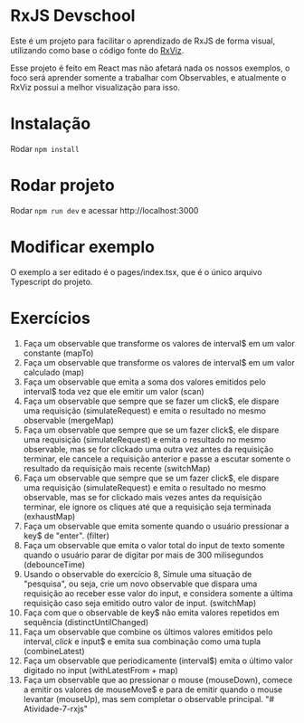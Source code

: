# RxJS Devschool

Este é um projeto para facilitar o aprendizado de RxJS de forma visual, utilizando como base o código fonte do [RxViz](https://rxviz.com/).

Esse projeto é feito em React mas não afetará nada os nossos exemplos, o foco será aprender somente a trabalhar com Observables, e atualmente o RxViz possui a melhor visualização para isso.

# Instalação

Rodar `npm install`

# Rodar projeto

Rodar `npm run dev` e acessar http://localhost:3000

# Modificar exemplo

O exemplo a ser editado é o pages/index.tsx, que é o único arquivo Typescript do projeto. 


# Exercícios

1. Faça um observable que transforme os valores de interval$ em um valor constante (mapTo)
2. Faça um observable que transforme os valores de interval$ em um valor calculado (map)
3. Faça um observable que emita a soma dos valores emitidos pelo interval$ toda vez que ele emitir um valor (scan)
4. Faça um observable que sempre que se fazer um click$, ele dispare uma requisição (simulateRequest) e emita o resultado no mesmo observable (mergeMap)
5. Faça um observable que sempre que se um fazer click$, ele  dispare uma requisição (simulateRequest) e emita o resultado no mesmo observable, mas se for clickado uma outra vez antes da requisição terminar, ele cancele a requisição anterior e passe a escutar somente o resultado da requisição mais recente (switchMap)
6. Faça um observable que sempre que se um fazer click$, ele  dispare uma requisição (simulateRequest) e emita o resultado no mesmo observable, mas se for clickado mais vezes antes da requisição terminar, ele ignore os cliques até que a requisição seja terminada (exhaustMap)
7. Faça um observable que emita somente quando o usuário pressionar a key$ de "enter". (filter)
8. Faça um observable que emita o valor total do input de texto somente quando o usuário parar de digitar por mais de 300 milisegundos (debounceTime)
9. Usando o observable do exercício 8, Simule uma situação de "pesquisa", ou seja, crie um novo observable que dispara uma requisição ao receber esse valor do input, e considera somente a última requisição caso seja emitido outro valor de input. (switchMap)
10. Faça com que o observable de key$ não emita valores repetidos em sequência (distinctUntilChanged)
11. Faça um observable que combine os últimos valores emitidos pelo interval$, click$ e input$ e emita sua combinação como uma tupla (combineLatest)
12. Faça um observable que periodicamente (interval$) emita o último valor digitado no input (withLatestFrom + map)
13. Faça um observable que ao pressionar o mouse (mouseDown), comece a emitir os valores de mouseMove$ e para de emitir quando o mouse levantar (mouseUp), mas sem completar o observable principal.
"# Atividade-7-rxjs" 
